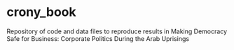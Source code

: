 # crony_book
Repository of code and data files to reproduce results in Making Democracy Safe for Business: Corporate Politics During the Arab Uprisings
